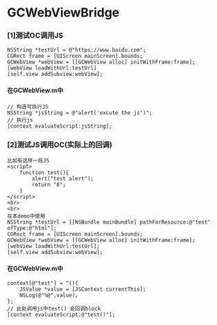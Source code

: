 # GCWebViewBridge

### [1]测试OC调用JS
    NSString *testUrl = @"https://www.baidu.com";
    CGRect frame = [UIScreen mainScreen].bounds;
    GCWebView *webView = [[GCWebView alloc] initWithFrame:frame];
    [webView loadWithUrl:testUrl]
    [self.view addSubview:webView];
#### 在GCWebView.m中
    // 构造可执行JS
    NSString *jsString = @"alert('excute the js')";
    // 执行js
    [context evaluateScript:jsString];
### [2]测试JS调用OC(实际上的回调)
    比如有这样一段JS
    <script>
        function test(){
            alert("test alert");
            return "0";
        }
    </script>
    <br>
    <br>
    在本demo中使用
    NSString *testUrl = [[NSBundle mainBundle] pathForResource:@"test" ofType:@"html"];
    CGRect frame = [UIScreen mainScreen].bounds;
    GCWebView *webView = [[GCWebView alloc] initWithFrame:frame];
    [webView loadWithUrl:testUrl];
    [self.view addSubview:webView];
#### 在GCWebView.m中
    context[@"test"] = ^(){
        JSValue *value = [JSContext currentThis];
        NSLog(@"%@",value);
    };
    // 此处调用js中test() 会回调block
    [context evaluateScript:@"test()"];
